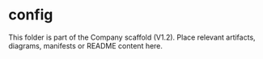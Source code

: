 # config
This folder is part of the Company scaffold (V1.2).
Place relevant artifacts, diagrams, manifests or README content here.
